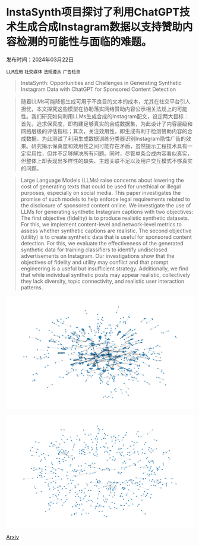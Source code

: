 # InstaSynth项目探讨了利用ChatGPT技术生成合成Instagram数据以支持赞助内容检测的可能性与面临的难题。

发布时间：2024年03月22日

`LLM应用` `社交媒体` `法规遵从` `广告检测`

> InstaSynth: Opportunities and Challenges in Generating Synthetic Instagram Data with ChatGPT for Sponsored Content Detection

> 随着LLMs可能降低生成可用于不良目的文本的成本，尤其在社交平台引人担忧，本文探究这些模型在协助落实网络赞助内容公示相关法规上的可能性。我们研究如何利用LLMs生成合成的Instagram配文，设定两大目标：首先，追求保真度，即构建足够真实的合成数据集，为此设计了内容层级和网络层级的评估指标；其次，关注效用性，即生成有利于检测赞助内容的合成数据，为此测试了利用生成数据训练分类器识别Instagram隐性广告的效果。研究揭示保真度和效用性之间可能存在矛盾，虽然提示工程技术具有一定实用性，但并不足够解决所有问题。同时，尽管单条合成内容看似真实，但整体上却表现出多样性的缺失、主题关联不足以及用户交互模式不够真实的问题。

> Large Language Models (LLMs) raise concerns about lowering the cost of generating texts that could be used for unethical or illegal purposes, especially on social media. This paper investigates the promise of such models to help enforce legal requirements related to the disclosure of sponsored content online. We investigate the use of LLMs for generating synthetic Instagram captions with two objectives: The first objective (fidelity) is to produce realistic synthetic datasets. For this, we implement content-level and network-level metrics to assess whether synthetic captions are realistic. The second objective (utility) is to create synthetic data that is useful for sponsored content detection. For this, we evaluate the effectiveness of the generated synthetic data for training classifiers to identify undisclosed advertisements on Instagram. Our investigations show that the objectives of fidelity and utility may conflict and that prompt engineering is a useful but insufficient strategy. Additionally, we find that while individual synthetic posts may appear realistic, collectively they lack diversity, topic connectivity, and realistic user interaction patterns.

![InstaSynth项目探讨了利用ChatGPT技术生成合成Instagram数据以支持赞助内容检测的可能性与面临的难题。](../../../paper_images/2403.15214/Real0-full-visualisation.png)

![InstaSynth项目探讨了利用ChatGPT技术生成合成Instagram数据以支持赞助内容检测的可能性与面临的难题。](../../../paper_images/2403.15214/imitation_random_examples_ht_v2_temperature_0.7-full.png)

[Arxiv](https://arxiv.org/abs/2403.15214)